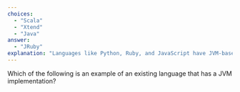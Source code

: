 ```yaml
---
choices:
  - "Scala"
  - "Xtend"
  - "Java"
answer:
  - "JRuby"
explanation: "Languages like Python, Ruby, and JavaScript have JVM-based versions such as Jython, JRuby, and Rhino/Nashorn."
---
```


Which of the following is an example of an existing language that has a JVM implementation?
